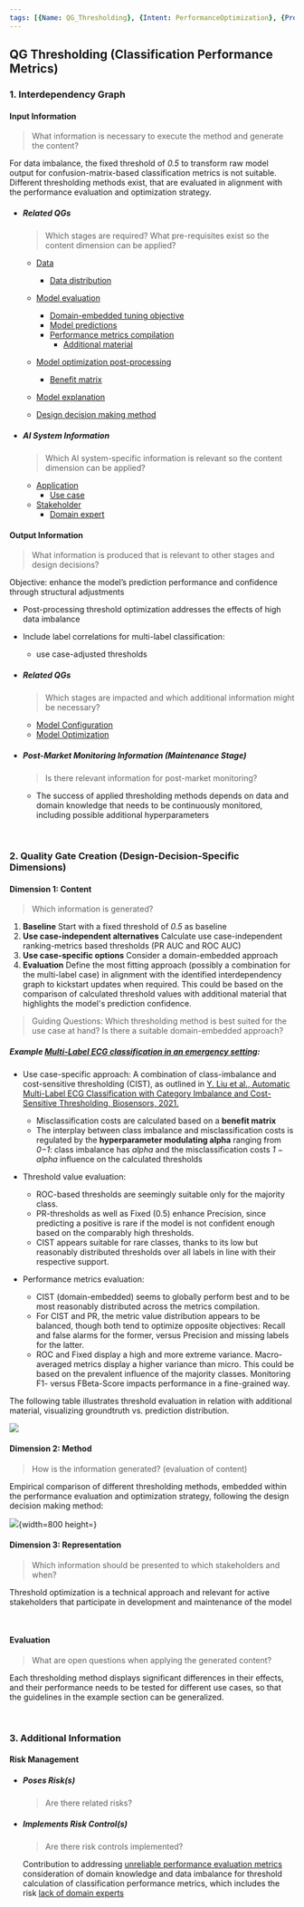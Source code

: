 ```yaml
---
tags: [{Name: QG_Thresholding}, {Intent: PerformanceOptimization}, {Problem: DataImbalance}, {Solution: BalancedClassificationThreshold_LabelCorrelations}, {Applicability: ClassificationPerformanceMetrics}, {Consequences: AdjustableThresholds_Monitoring}, {Usage Example: ECG_AlarmingGuardFunctionality_EmergencyMedicine}]
---
```


## QG Thresholding (Classification Performance Metrics)

### 1. Interdependency Graph

#### Input Information
> What information is necessary to execute the method and generate the content?

For data imbalance, the fixed threshold of *0.5* to transform raw model output for confusion-matrix-based classification metrics is not suitable. Different thresholding methods exist, that are evaluated in alignment with the performance evaluation and optimization strategy.

- ##### Related QGs
    > Which stages are required? What pre-requisites exist so the content dimension can be applied?

    - [Data](../../../1_Data/QG_Data_(Lifecycle).md)
        - [Data distribution](../../../1_Data/QG_Data_(Lifecycle).md)
    - [Model evaluation](../../2_Model_Evaluation/QG_ModelEvaluation_(Development).md)
        - [Domain-embedded tuning objective](../../2_Model_Evaluation/PerformanceMetrics/QG_Objective_(MultiLabelClassification).md)
        - [Model predictions](../../2_Model_Evaluation/QG_ModelEvaluation_(Development).md)
        - [Performance metrics compilation](../../2_Model_Evaluation/PerformanceMetrics)
            - [Additional material](../../2_Model_Evaluation/PerformanceMetrics/AdditionalMaterial)
    - [Model optimization post-processing](../QG_ModelOptimization_(Development).md)
         - [Benefit matrix](./QG_BenefitMatrix_(MultiLabelClassification).md)    
    - [Model explanation](../../4_Model_Explanation/QG_ModelExplanation_(Development).md)
   
    - [Design decision making method](../../0_DesignDecisionMaking/Methods/QG_SelectionMethod_(DesignDecisionMaking).md)

- ##### AI System Information
    > Which AI system-specific information is relevant so the content dimension can be applied?

    - [Application](../../../../1_System/Application)
        - [Use case](../../../../1_System/Application/Application.md)
    - [Stakeholder](../../../../1_System/Stakeholder)
        - [Domain expert](../../../../1_System/Stakeholder/2_Consulting/DomainExpert_(ConsultingStakeholder).md)

#### Output Information 
> What information is produced that is relevant to other stages and design decisions?

Objective: enhance the model’s prediction performance and confidence through structural adjustments

- Post-processing threshold optimization addresses the effects of high data imbalance 
- Include label correlations for multi-label classification:
    - use case-adjusted thresholds

- ##### Related QGs
    > Which stages are impacted and which additional information might be necessary?

    - [Model Configuration](../../1_Model_Configuration/QG_ModelConfiguration_(Development).md)
    - [Model Optimization](../QG_ModelOptimization_(Development).md)

- ##### Post-Market Monitoring Information (Maintenance Stage)
    > Is there relevant information for post-market monitoring?

    - The success of applied thresholding methods depends on data and domain knowledge that needs to be continuously monitored, including possible additional hyperparameters

<br>

### 2. Quality Gate Creation (Design-Decision-Specific Dimensions)

#### Dimension 1: Content
> Which information is generated?

1. **Baseline** 
Start with a fixed threshold of *0.5* as baseline
2. **Use case-independent alternatives**
Calculate use case-independent ranking-metrics based thresholds (PR AUC and ROC AUC)
3. **Use case-specific options**
Consider a domain-embedded approach 
4. **Evaluation**
Define the most fitting approach (possibly a combination for the multi-label case) in alignment with the identified interdependency graph to kickstart updates when required. This could be based on the comparison of calculated threshold values with additional material that highlights the model's prediction confidence.

> Guiding Questions:
Which thresholding method is best suited for the use case at hand? 
Is there a suitable domain-embedded approach?


##### Example [Multi-Label ECG classification in an emergency setting](../../../../1_System/Application/example_ECGAlarmingGuardFunctionality_(EmergencyMedicine).md):

- Use case-specific approach:
A combination of class-imbalance and cost-sensitive thresholding (CIST), as outlined in [Y. Liu et al., Automatic Multi-Label ECG Classification with Category Imbalance and Cost-Sensitive Thresholding, Biosensors, 2021.](https://www.ncbi.nlm.nih.gov/pmc/articles/PMC7855348/)
    - Misclassification costs are calculated based on a **benefit matrix**
    - The interplay between class imbalance and misclassification costs is regulated by the **hyperparameter modulating alpha** ranging from *0−1*: class imbalance has *alpha* and the misclassification costs *1 − alpha* influence on the calculated thresholds

- Threshold value evaluation: 
    - ROC-based thresholds are seemingly suitable only for the majority class. 
    - PR-thresholds as well as Fixed (0.5) enhance Precision, since predicting a positive is rare if the model is not confident enough based on the comparably high thresholds. 
    - CIST appears suitable for rare classes, thanks to its low but reasonably distributed thresholds over all labels in line with their respective support.

- Performance metrics evaluation: 
    - CIST (domain-embedded) seems to globally perform best and to be most reasonably distributed across the metrics compilation. 
    - For CIST and PR, the metric value distribution appears to be balanced, though both tend to optimize opposite objectives: Recall and false alarms for the former, versus Precision and missing labels for the latter. 
    - ROC and Fixed display a high and more extreme variance. Macro-averaged metrics display a higher variance than micro. This could be based on the prevalent influence of the majority classes. Monitoring F1- versus FBeta-Score impacts performance in a fine-grained way. 

 The following table illustrates threshold evaluation in relation with additional material, visualizing groundtruth vs. prediction distribution.

![](../../../../../imgs/ECGPerformanceMetrics/example_thresh_comp.png)

#### Dimension 2: Method
> How is the information generated? (evaluation of content)

Empirical comparison of different thresholding methods, embedded within the performance evaluation and optimization strategy, following the design decision making method:

![](../../../../../imgs/ECGPerformanceMetrics/designdecisionmaking_method_general.png){width=800 height=}

#### Dimension 3: Representation
> Which information should be presented to which stakeholders and when?

Threshold optimization is a technical approach and relevant for active stakeholders that participate in development and maintenance of the model

<br>

#### Evaluation
> What are open questions when applying the generated content?

Each thresholding method displays significant differences in their effects, and their performance needs to be tested for different use cases, so that the guidelines in the example section can be generalized.

<br>


### 3. Additional Information

#### Risk Management

- ##### Poses Risk(s)
    > Are there related risks?

- ##### Implements Risk Control(s)
    > Are there risk controls implemented?

    Contribution to addressing [unreliable performance evaluation metrics](../../../../3_RiskManagement/AI_Risks/2_TechnicalRobustnessSafety/Accuracy/UnreliablePerformanceMetrics.md) consideration of domain knowledge and data imbalance for threshold calculation of classification performance metrics, which includes the risk [lack of domain experts](../../../../3_RiskManagement/AI_Risks/5_DiversityNon-DiscriminationFairness/StakeholderParticipation/LackofDomainExpertsCollaborationMechanisms.md)

